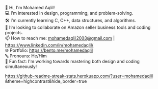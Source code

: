 👋 Hi, I'm Mohamed Aqlil!  
💻 I’m interested in design, programming, and problem-solving.  
🛠️ I’m currently learning C, C++, data structures, and algorithms.  
🤝 I’m looking to collaborate on Amazon seller business tools and coding projects.  
📫 How to reach me: mohamedaqlil2003@gmail.com | https://www.linkedin.com/in/mohamedaqlil/  
🌐 Portfolio: https://bento.me/mohamedaqlil  
🔤 Pronouns: He/Him  
🎉 Fun fact: I'm working towards mastering both design and coding simultaneously!

https://github-readme-streak-stats.herokuapp.com/?user=mohamedaqlil &theme=highcontrast&hide_border=true
